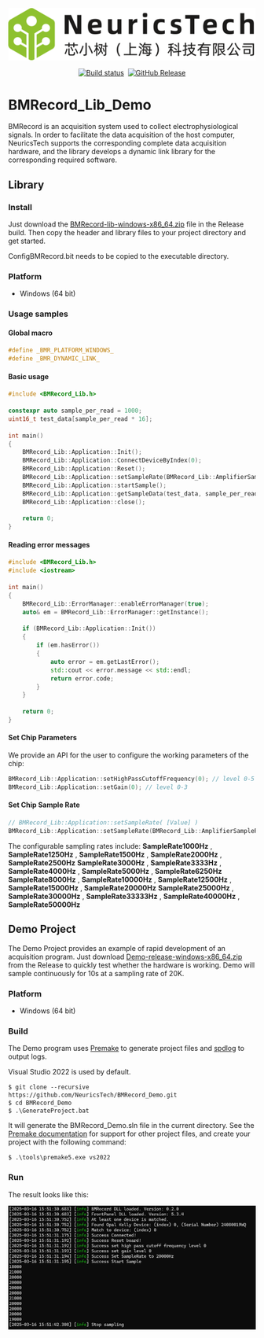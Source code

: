 <img src=".github/images/NeuricsTech.png "/>

<div align="center">

[![Build status](https://img.shields.io/badge/vs2022-pass-green)](https://github.com/NeuricsTech/BMRecord_Demo)&nbsp;
[![GitHub Release](https://img.shields.io/github/v/release/NeuricsTech/BMRecord_Demo?color=green)](https://github.com/NeuricsTech/BMRecord_Demo/releases/latest)

</div>

# BMRecord_Lib_Demo

BMRecord is an acquisition system used to collect electrophysiological signals. In order to facilitate the data acquisition of the host computer, NeuricsTech supports the corresponding complete data acquisition hardware, and the library develops a dynamic link library for the corresponding required software.

## Library

### Install
Just download the [BMRecord-lib-windows-x86_64.zip](https://github.com/NeuricsTech/BMRecord_Demo/releases/latest) file in the Release build. Then copy the header and library files to your project directory and get started.

ConfigBMRecord.bit needs to be copied to the executable directory.

### Platform
* Windows (64 bit)

### Usage samples

#### Global macro

````c++
#define _BMR_PLATFORM_WINDOWS_
#define _BMR_DYNAMIC_LINK_
````

#### Basic usage

````c++
#include <BMRecord_Lib.h>

constexpr auto sample_per_read = 1000;
uint16_t test_data[sample_per_read * 16];

int main()
{
    BMRecord_Lib::Application::Init();
    BMRecord_Lib::Application::ConnectDeviceByIndex(0);
    BMRecord_Lib::Application::Reset();
    BMRecord_Lib::Application::setSampleRate(BMRecord_Lib::AmplifierSampleRate::SampleRate20000Hz);
    BMRecord_Lib::Application::startSample();
    BMRecord_Lib::Application::getSampleData(test_data, sample_per_read);
    BMRecord_Lib::Application::close();

    return 0;
}
````

#### Reading error messages
````c++
#include <BMRecord_Lib.h>
#include <iostream>

int main()
{
    BMRecord_Lib::ErrorManager::enableErrorManager(true);
	auto& em = BMRecord_Lib::ErrorManager::getInstance();

    if (BMRecord_Lib::Application::Init())
	{
		if (em.hasError())
		{
			auto error = em.getLastError();
			std::cout << error.message << std::endl;
			return error.code;
		}
	}

    return 0;
}
````

#### Set Chip Parameters

We provide an API for the user to configure the working parameters of the chip:

````c++
BMRecord_Lib::Application::setHighPassCutoffFrequency(0); // level 0-5
BMRecord_Lib::Application::setGain(0); // level 0-3
````

#### Set Chip Sample Rate

````c++
// BMRecord_Lib::Application::setSampleRate( [Value] )
BMRecord_Lib::Application::setSampleRate(BMRecord_Lib::AmplifierSampleRate::SampleRate20000Hz);
````

The configurable sampling rates include: 
**SampleRate1000Hz** , **SampleRate1250Hz** , **SampleRate1500Hz** , **SampleRate2000Hz** , **SampleRate2500Hz**
**SampleRate3000Hz** , **SampleRate3333Hz** , **SampleRate4000Hz** , **SampleRate5000Hz** , **SampleRate6250Hz**
**SampleRate8000Hz** , **SampleRate10000Hz** , **SampleRate12500Hz** , **SampleRate15000Hz** , **SampleRate20000Hz**
**SampleRate25000Hz** , **SampleRate30000Hz** , **SampleRate33333Hz** , **SampleRate40000Hz** , **SampleRate50000Hz**

## Demo Project

The Demo Project provides an example of rapid development of an acquisition program.
Just download [Demo-release-windows-x86_64.zip](https://github.com/NeuricsTech/BMRecord_Demo/releases/latest) from the Release to quickly test whether the hardware is working.
Demo will sample continuously for 10s at a sampling rate of 20K.

### Platform
* Windows (64 bit)

### Build

The Demo program uses [Premake](https://github.com/premake/premake-core) to generate project files and [spdlog](https://github.com/gabime/spdlog) to output logs.

Visual Studio 2022 is used by default.

```console
$ git clone --recursive https://github.com/NeuricsTech/BMRecord_Demo.git
$ cd BMRecord_Demo
$ .\GenerateProject.bat
```

It will generate the BMRecord_Demo.sln file in the current directory.
See the [Premake documentation](https://premake.github.io/docs/Using-Premake) for support for other project files, and create your project with the following command:

```console
$ .\tools\premake5.exe vs2022
```

### Run

The result looks like this:

<img src=".github/images/Demo.png "/>